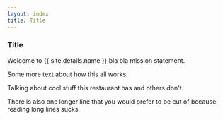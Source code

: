 ```yaml
---
layout: index
title: Title
---
```


### Title

Welcome to {{ site.details.name }} bla bla mission statement.

Some more text about how this all works.

Talking about cool stuff this restaurant has and others don't.

There is also one longer line that you would prefer to be cut of because reading long lines sucks.
